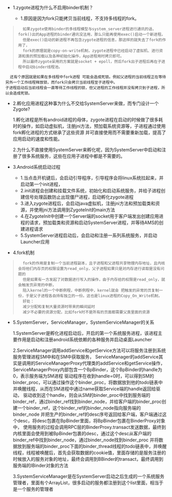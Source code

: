 - 1.zygote进程为什么不启用binder机制？

    - 1.原因是因为fork只能拷贝当前线程，不支持多线程的fork。
> 		如果zygote使用binder的多线程模型与system_server进程进行通讯的话，fork()出的App进程的binder通讯没法用，那么只能再使用exec()启动一个新进程。
> 		但是exec()启动的新进程不再包含zygote进程的信息，那这样的就失去了fork的作用了，
> 		fork的原理就是copy-on-write机制，zygote进程中已经启动了虚拟机、进行资源和类的预加载以及各种初始化操作，App进程用时拷贝即可。
> 		所以最终zygote采用的方案就是socket + epoll，然后fork出子进程后再在子进程中启动binder线程池。

      还有个原因就是如果在多线程中fork进程 可能会造成死锁。例如父进程的当前线程正在等待另外一个工作线程释放锁，而fork只会拷贝当前线程至子进程中。
    子进程启动后当前线程会一直等待工作线程的锁，但父进程的工作线程并没有拷贝到子进程，所以会造成死锁。
- 2.孵化应用进程这种事为什么不交给SystemServer来做，而专门设计一个Zygote?

	1.孵化进程是所有android进程的母体，zygote进程在启动的时候做了很多耗时的操作，如启动虚拟机，注册jni方法，预加载系统资源等，子进程通过使用fork孵化进程的方式继承了这些资源
	并可直接使用而不需要重新加载，提高了应用启动的速度和性能。
        
	2.为什么不直接使用SystemServer来孵化呢，因为SystemServer中启动和注册了很多系统服务，这些在应用子进程中都是不需要的。

- 3.Android系统启动过程

	- 1.当点击开机键后，会启动引导程序，引导程序会将linux系统拉起来，并启动第一个init进程，
	- 2.init进程会创建和挂载文件系统，初始化和启动系统服务，并给子进程创建信号处理函数防止出现僵尸进程，启动孵化zygote进程
	- 3.进入zygote进程后，会启动java虚拟机，注册jni方法和预加载类和资源，并使用jni方法调用到ZygoteInit的main方法
	- 4.在ZygoteInit中创建一个Server端的socket用于客户端发出创建应用进程的请求，预加载类和资源和启动SystemServer进程，并等待AMS的创建进程请求
	- 5.SystemServer进程启动后，会启动和注册一系列系统服务，并启动Launcher应用

- 4.fork机制
> 		fork的作用是复制一个当前进程副本，且子进程和父进程共享物理内存地址，且内核会将他们内存页的权限设置为read_only，父子进程如果只是对内存进行读取是没有问题的
> 		但是如果有一方发起了对数据进行写入的操作，由于内存给的权限是read_only，就会触发页异常的中断，
> 		陷入kernel的一个中断例程，中断例程中，kernel就会 把触发的异常的页复制一份，于是父子进程各自持有独立的一份。这也是linux进程的Copy_On_Write机制，
> 		好处：
> 		减少分配和复制大量资源时带来的瞬间延时
> 		减少不必要的资源分配，比如fork时不是所有的页面都需要父类里面的资源

- 5.SystemServer，ServiceManager，SystemServiceManager的关系

	1.SystemServer是孵化进程启动后，开启的第一个系统服务进程，该进程主要作用是启动和注册android系统依赖的各种服务并启动桌面Launcher
	
	2.ServiceManager调用addService和getService方法可以将服务注册到系统服务管理进程SM中和在SM中获取服务，
	ServiceManager的addService其实是调用的ServiceManagerProxy代理类的addService和getService操作，ServiceManagerProxy内部包含一个BpBinder，这个BpBinder的handle为0，表示服务端为SM进程
	驱动程序在收到handle=0时，可以得到SM的binder_proc，可以通过操作这个binder_proc，将数据放到他的todo链表中并唤醒线程，从而在SM进程中通过name获取Service端的handle返回给驱动，
	驱动收到这个handle，则会从SM的binder_proc中找到服务端的binder_ref，通过binder_ref找到binder_node，并给客户端的binder_proc创建一个binder_ref，这个binder_ref的binder_node指向服务端的binder_node
	并把生产的binder_ref的desc序号返回给客户端，客户端通过这个desc，将desc包裹在BpBinder里面，将BpBinder包裹在BinderProxy对象中，
	使用服务的过程会调用RPC层的BinderProxy.transact发送数据，最终到内核里面会使用到被BpBinder包裹的desc，通过这个desc从客户端的binder_ref中找到binder_node，通过binder_node找到binder_proc
	并将数据放到服务端的binder_proc下面的binder_thread线程的todo链表中，并唤醒线程，线程被唤醒后，首先会获取数据的cookie值，里面存储的是服务注册的时候放入的服务对象的地址，最终会调用到BBinder的transact，最终调用到服务端的IBinder对象的方法

	3.SystemServiceManager是在SystemServer启动之后生成的一个系统服务管理者，里面有个ArrayList<SystemService>，很多启动的服务都注册到这个list里面，相当于是一个服务的管理者
	
	